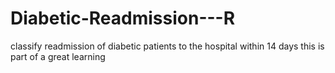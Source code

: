 # Diabetic-Readmission---R
classify readmission of diabetic patients to the hospital within 14 days
this is part of a great learning
